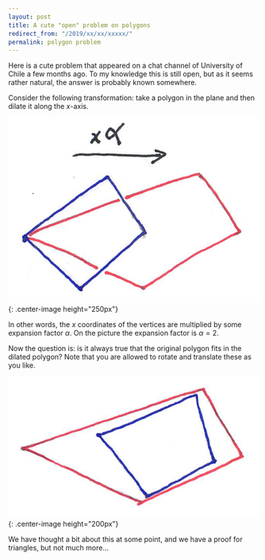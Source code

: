 ```yaml
---
layout: post
title: A cute "open" problem on polygons
redirect_from: "/2019/xx/xx/xxxxx/"
permalink: polygon problem
---
```


Here is a cute problem that appeared on a chat channel of University of 
Chile a few months ago. To my knowledge this is still open, but as it 
seems rather natural, the answer is probably known somewhere.

Consider the following transformation: take a polygon in the plane and 
then dilate it along the $x$-axis.

![](assets/polygon-expansion.png){: .center-image height="250px"}

In other words, the $x$ coordinates of the vertices
are multiplied by some expansion factor $\alpha$.
On the picture the expansion factor is $\alpha=2$.

Now the question is: is it always true that the original polygon fits in 
the dilated polygon? Note that you are allowed to rotate and translate 
these as you like. 

![](assets/polygon-inclusion.png){: .center-image height="200px"}

We have thought a bit about this at some point, and we have a proof for 
triangles, but not much more...



  

